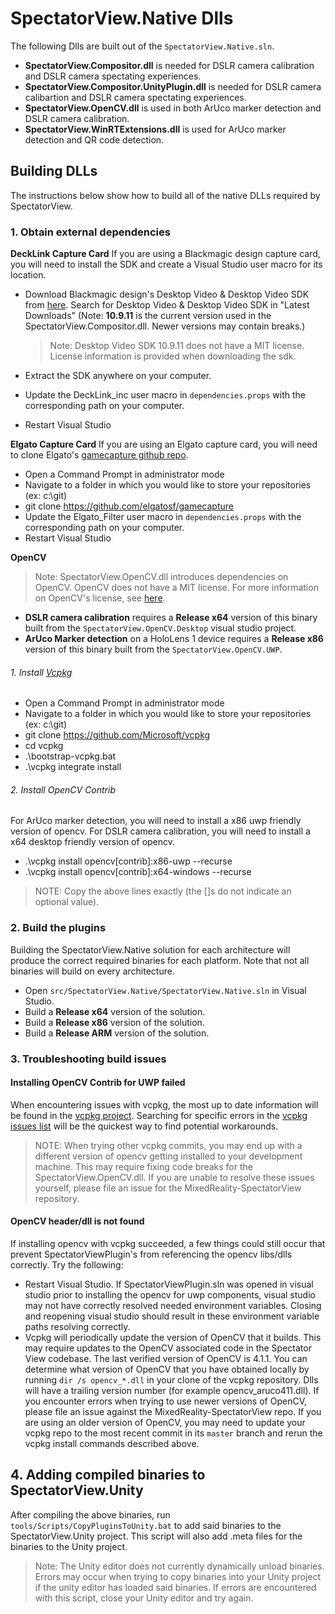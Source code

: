 # SpectatorView.Native Dlls

The following Dlls are built out of the `SpectatorView.Native.sln`.

- **SpectatorView.Compositor.dll** is needed for DSLR camera calibration and DSLR camera spectating experiences.
- **SpectatorView.Compositor.UnityPlugin.dll** is needed for DSLR camera calibartion and DSLR camera spectating experiences.
- **SpectatorView.OpenCV.dll** is used in both ArUco marker detection and DSLR camera calibration.
- **SpectatorView.WinRTExtensions.dll** is used for ArUco marker detection and QR code detection.

## Building DLLs

The instructions below show how to build all of the native DLLs required by SpectatorView.

### 1. Obtain external dependencies

**DeckLink Capture Card**
If you are using a Blackmagic design capture card, you will need to install the SDK and create a Visual Studio user macro for its location.

- Download Blackmagic design's Desktop Video & Desktop Video SDK from [here](https://www.blackmagicdesign.com/support). Search for Desktop Video & Desktop Video SDK in "Latest Downloads" (Note: **10.9.11** is the current version used in the SpectatorView.Compositor.dll. Newer versions may contain breaks.)

    >Note: Desktop Video SDK 10.9.11 does not have a MIT license. License information is provided when downloading the sdk.

- Extract the SDK anywhere on your computer.
- Update the DeckLink_inc user macro in `dependencies.props` with the corresponding path on your computer.
- Restart Visual Studio

**Elgato Capture Card**
If you are using an Elgato capture card, you will need to clone Elgato's [gamecapture github repo](https://github.com/elgatosf/gamecapture).

- Open a Command Prompt in administrator mode
- Navigate to a folder in which you would like to store your repositories (ex: c:\git)
- git clone <https://github.com/elgatosf/gamecapture>
- Update the Elgato_Filter user macro in `dependencies.props` with the corresponding path on your computer.
- Restart Visual Studio

**OpenCV**

>Note: SpectatorView.OpenCV.dll introduces dependencies on OpenCV. OpenCV does not have a MIT license. For more information on OpenCV's license, see [here](https://opencv.org/license/).

- **DSLR camera calibration** requires a **Release x64** version of this binary built from the `SpectatorView.OpenCV.Desktop` visual studio project.
- **ArUco Marker detection** on a HoloLens 1 device requires a **Release x86** version of this binary built from the `SpectatorView.OpenCV.UWP`.

###### 1. Install [Vcpkg](https://github.com/microsoft/vcpkg)

- Open a Command Prompt in administrator mode
- Navigate to a folder in which you would like to store your repositories (ex: c:\git)
- git clone <https://github.com/Microsoft/vcpkg>
- cd vcpkg
- .\bootstrap-vcpkg.bat
- .\vcpkg integrate install

###### 2. Install OpenCV Contrib

For ArUco marker detection, you will need to install a x86 uwp friendly version of opencv. For DSLR camera calibration, you will need to install a x64 desktop friendly version of opencv.

- .\vcpkg install opencv[contrib]:x86-uwp --recurse
- .\vcpkg install opencv[contrib]:x64-windows --recurse

>NOTE: Copy the above lines exactly (the []s do not indicate an optional value).

### 2. Build the plugins

Building the SpectatorView.Native solution for each architecture will produce the correct required binaries for each platform. Note that not all binaries will build on every architecture.
- Open `src/SpectatorView.Native/SpectatorView.Native.sln` in Visual Studio.
- Build a **Release x64** version of the solution.
- Build a **Release x86** version of the solution.
- Build a **Release ARM** version of the solution.


### 3. Troubleshooting build issues

#### Installing OpenCV Contrib for UWP failed

When encountering issues with vcpkg, the most up to date information will be found in the [vcpkg project](https://github.com/microsoft/vcpkg). Searching for specific errors in the [vcpkg issues list](https://github.com/microsoft/vcpkg/issues) will be the quickest way to find potential workarounds.
>NOTE: When trying other vcpkg commits, you may end up with a different version of opencv getting installed to your development machine. This may require fixing code breaks for the SpectatorView.OpenCV.dll. If you are unable to resolve these issues yourself, please file an issue for the MixedReality-SpectatorView repository.

#### OpenCV header/dll is not found

If installing opencv with vcpkg succeeded, a few things could still occur that prevent SpectatorViewPlugin's from referencing the opencv libs/dlls correctly. Try the following:

- Restart Visual Studio. If SpectatorViewPlugin.sln was opened in visual studio prior to installing the opencv for uwp components, visual studio may not have correctly resolved needed environment variables. Closing and reopening visual studio should result in these environment variable paths resolving correctly.
- Vcpkg will periodically update the version of OpenCV that it builds. This may require updates to the OpenCV associated code in the Spectator View codebase. The last verified version of OpenCV is 4.1.1. You can determine what version of OpenCV that you have obtained locally by running `dir /s opencv_*.dll` in your clone of the vcpkg repository. Dlls will have a trailing version number (for example opencv_aruco411.dll). If you encounter errors when trying to use newer versions of OpenCV, please file an issue against the MixedReality-SpectatorView repo. If you are using an older version of OpenCV, you may need to update your vcpkg repo to the most recent commit in its `master` branch and rerun the vcpkg install commands described above.

## 4. Adding compiled binaries to SpectatorView.Unity

After compiling the above binaries, run `tools/Scripts/CopyPluginsToUnity.bat` to add said binaries to the SpectatorView.Unity project. This script will also add .meta files for the binaries to the Unity project.
>Note: The Unity editor does not currently dynamically unload binaries. Errors may occur when trying to copy binaries into your Unity project if the unity editor has loaded said binaries. If errors are encountered with this script, close your Unity editor and try again.
